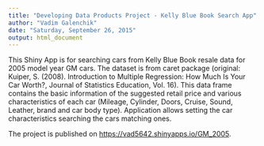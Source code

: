 ```yaml
---
title: "Developing Data Products Project - Kelly Blue Book Search App"
author: "Vadim Galenchik"
date: "Saturday, September 26, 2015"
output: html_document
---
```


This Shiny App is for searching cars from Kelly Blue Book resale data for 2005 model year GM cars. The dataset is from caret package (original: Kuiper, S. (2008). Introduction to Multiple Regression: How Much Is Your Car Worth?, Journal of Statistics Education, Vol. 16). This data frame contains the basic information of the suggested retail price and various characteristics of each car (Mileage, Cylinder, Doors, Cruise, Sound, Leather, brand and car body type). Application allows setting the car characteristics searching the cars matching ones. 

The project is published on  https://vad5642.shinyapps.io/GM_2005.